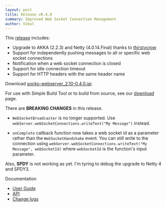 ```yaml
---
layout: post
title: Release v0.4.0
summary: Improved Web Socket Connection Management
author: Vibul
---
```


This [release](https://github.com/mashupbots/socko/issues?milestone=9&state=closed) includes:
 - Upgrade to AKKA (2.2.3) and Netty (4.0.14.Final) thanks to [thirstycrow](https://github.com/thirstycrow)
 - Support for independently pushing messages to all or specific web socket connections
 - Notification when a web socket connection is closed
 - Support for idle connection timeout
 - Support for HTTP headers with the same header name

Download [socko-webserver_2.10-0.4.0.jar](https://oss.sonatype.org/content/groups/public/org/mashupbots/socko/socko-webserver_2.10/0.4.0/socko-webserver_2.10-0.4.0.jar).

For use with Simple Build Tool or to build from source, see our [download](/download.html) page.

There are **BREAKING CHANGES** in this release.

 - `WebSocketBroadcaster` is no longer supported. Use `webServer.webSocketConnections.writeText("My Message")` instead.

 - `onComplete` callback function now takes a web socket id as a parameter rather than the `WebSocketHandshake` event.
   You can still write to the connection using `webServer.webSocketConnections.writeText("My Message", webSocketId)` where
   `webSocketId` is the function's input parameter.

Also, **SPDY** is not working as yet. I'm tyring to debug the upgrade to Netty 4 and SPDY3.

Documentation
 - [User Guide](/docs/0.4.0/guides/user-guide.html)
 - [API](/docs/0.4.0/api/)
 - [Change logs](https://github.com/mashupbots/socko/issues?milestone=10&state=closed)



